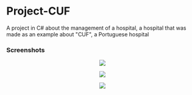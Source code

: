 # Project-CUF
A project in C# about the management of a hospital, a hospital that was made as an example about "CUF", a Portuguese hospital

### Screenshots                     
<p align="center">
  <img src="https://user-images.githubusercontent.com/95320065/175753097-c577a7b4-ead0-405e-a7bf-d540b7f53477.png">
</p>
<p align="center">
  <img src="https://user-images.githubusercontent.com/95320065/175753142-325ae295-b3b1-4b5d-8cff-8ddbc6a907f4.png">
</p>
<p align="center">
  <img src="https://user-images.githubusercontent.com/95320065/175753057-1faf8d0a-fc84-45e7-9648-5251cd7da945.png">
</p>

